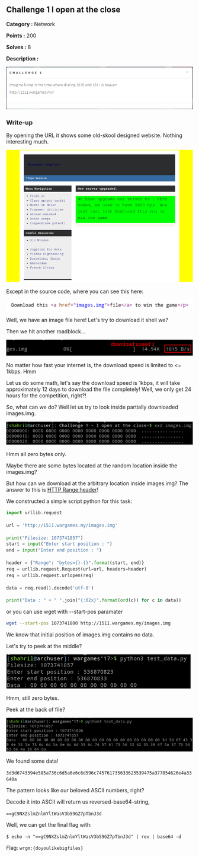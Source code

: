 ## Challenge 1 I open at the close

**Category :** Network

**Points :** 200

**Solves :** 8

**Description :**

![image](https://raw.githubusercontent.com/alejndalliance/Wargames.my-2017-CTF-Writeup/master/Challenge%201%20-%20I%20open%20at%20the%20close/1.PNG)

### Write-up

By opening the URL it shows some old-skool designed website. Nothing interesting much.

![image](https://raw.githubusercontent.com/alejndalliance/Wargames.my-2017-CTF-Writeup/master/Challenge%201%20-%20I%20open%20at%20the%20close/site1.png)

Except in the source code, where you can see this here:

![image](https://raw.githubusercontent.com/alejndalliance/Wargames.my-2017-CTF-Writeup/master/Challenge%201%20-%20I%20open%20at%20the%20close/site2.png)

Well, we have an image file here! Let's try to download it shell we?

Then we hit another roadblock...

![image](https://raw.githubusercontent.com/alejndalliance/Wargames.my-2017-CTF-Writeup/master/Challenge%201%20-%20I%20open%20at%20the%20close/site3.png)

No matter how fast your internet is, the download speed is limited to <= 1kbps. Hmm

Let us do some math, let's say the download speed is 1kbps, it will take approximately 12 days to download the file completely! Well, we only get 24 hours for the competition, right?!

So, what can we do? Well let us try to look inside partially downloaded images.img.

![image](https://raw.githubusercontent.com/alejndalliance/Wargames.my-2017-CTF-Writeup/master/Challenge%201%20-%20I%20open%20at%20the%20close/site4.png)

Hmm all zero bytes only.

Maybe there are some bytes located at the random location inside the images.img?

But how can we download at the arbitrary location inside images.img? The answer to this is [HTTP Range header](https://developer.mozilla.org/en-US/docs/Web/HTTP/Range_requests)!

We constructed a simple script python for this task:

```python
import urllib.request

url = 'http://1511.wargames.my/images.img'

print("Filesize: 1073741857")
start = input("Enter start position : ")
end = input("Enter end position : ")

header = {"Range": "bytes={}-{}".format(start, end)}
req = urllib.request.Request(url=url, headers=header)
req = urllib.request.urlopen(req)

data = req.read().decode('utf-8')

print("Data : " + " ".join("{:02x}".format(ord(c)) for c in data))
```

or you can use wget with --start-pos paramater

```bash
wget --start-pos 1073741800 http://1511.wargames.my/images.img
```

We know that initial position of images.img contains no data.

Let's try to peek at the middle?

![image](https://raw.githubusercontent.com/alejndalliance/Wargames.my-2017-CTF-Writeup/master/Challenge%201%20-%20I%20open%20at%20the%20close/site5.png)

Hmm, still zero bytes.

Peek at the back of file?

![image](https://raw.githubusercontent.com/alejndalliance/Wargames.my-2017-CTF-Writeup/master/Challenge%201%20-%20I%20open%20at%20the%20close/site6.png)

We found some data!

`3d3d6743394e585a736c6d5a6e6c6d596c745761735633623539475a377054626e4a33640a`

The pattern looks like our beloved ASCII numbers, right?

Decode it into ASCII will return us reversed-base64-string,

`==gC9NXZslmZnlmYltWasV3b59GZ7pTbnJ3d`

Well, we can get the final flag with:

`$ echo -n "==gC9NXZslmZnlmYltWasV3b59GZ7pTbnJ3d" | rev | base64 -d`

Flag: `wrgm:{doyoulikebigfiles}`
